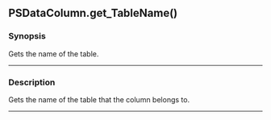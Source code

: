 PSDataColumn.get_TableName()
----------------------------

### Synopsis
Gets the name of the table.

---

### Description

Gets the name of the table that the column belongs to.

---
